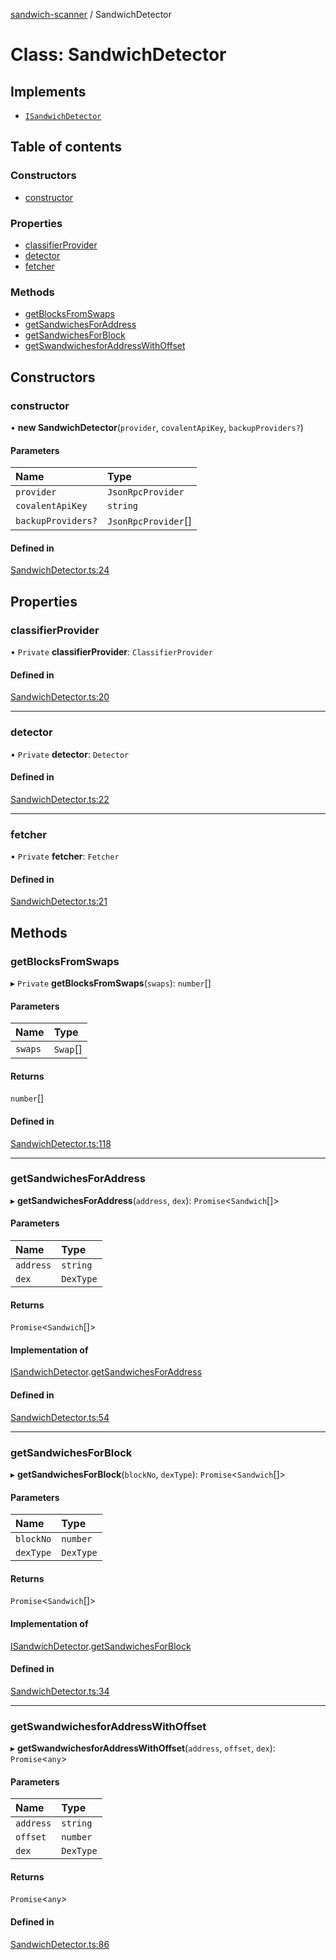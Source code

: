 [sandwich-scanner](../README.md) / SandwichDetector

# Class: SandwichDetector

## Implements

- [`ISandwichDetector`](../interfaces/ISandwichDetector.md)

## Table of contents

### Constructors

- [constructor](SandwichDetector.md#constructor)

### Properties

- [classifierProvider](SandwichDetector.md#classifierprovider)
- [detector](SandwichDetector.md#detector)
- [fetcher](SandwichDetector.md#fetcher)

### Methods

- [getBlocksFromSwaps](SandwichDetector.md#getblocksfromswaps)
- [getSandwichesForAddress](SandwichDetector.md#getsandwichesforaddress)
- [getSandwichesForBlock](SandwichDetector.md#getsandwichesforblock)
- [getSwandwichesforAddressWithOffset](SandwichDetector.md#getswandwichesforaddresswithoffset)

## Constructors

### constructor

• **new SandwichDetector**(`provider`, `covalentApiKey`, `backupProviders?`)

#### Parameters

| Name | Type |
| :------ | :------ |
| `provider` | `JsonRpcProvider` |
| `covalentApiKey` | `string` |
| `backupProviders?` | `JsonRpcProvider`[] |

#### Defined in

[SandwichDetector.ts:24](https://github.com/0xnogo/sandwich/blob/288b6da/src/SandwichDetector.ts#L24)

## Properties

### classifierProvider

• `Private` **classifierProvider**: `ClassifierProvider`

#### Defined in

[SandwichDetector.ts:20](https://github.com/0xnogo/sandwich/blob/288b6da/src/SandwichDetector.ts#L20)

___

### detector

• `Private` **detector**: `Detector`

#### Defined in

[SandwichDetector.ts:22](https://github.com/0xnogo/sandwich/blob/288b6da/src/SandwichDetector.ts#L22)

___

### fetcher

• `Private` **fetcher**: `Fetcher`

#### Defined in

[SandwichDetector.ts:21](https://github.com/0xnogo/sandwich/blob/288b6da/src/SandwichDetector.ts#L21)

## Methods

### getBlocksFromSwaps

▸ `Private` **getBlocksFromSwaps**(`swaps`): `number`[]

#### Parameters

| Name | Type |
| :------ | :------ |
| `swaps` | `Swap`[] |

#### Returns

`number`[]

#### Defined in

[SandwichDetector.ts:118](https://github.com/0xnogo/sandwich/blob/288b6da/src/SandwichDetector.ts#L118)

___

### getSandwichesForAddress

▸ **getSandwichesForAddress**(`address`, `dex`): `Promise`<`Sandwich`[]\>

#### Parameters

| Name | Type |
| :------ | :------ |
| `address` | `string` |
| `dex` | `DexType` |

#### Returns

`Promise`<`Sandwich`[]\>

#### Implementation of

[ISandwichDetector](../interfaces/ISandwichDetector.md).[getSandwichesForAddress](../interfaces/ISandwichDetector.md#getsandwichesforaddress)

#### Defined in

[SandwichDetector.ts:54](https://github.com/0xnogo/sandwich/blob/288b6da/src/SandwichDetector.ts#L54)

___

### getSandwichesForBlock

▸ **getSandwichesForBlock**(`blockNo`, `dexType`): `Promise`<`Sandwich`[]\>

#### Parameters

| Name | Type |
| :------ | :------ |
| `blockNo` | `number` |
| `dexType` | `DexType` |

#### Returns

`Promise`<`Sandwich`[]\>

#### Implementation of

[ISandwichDetector](../interfaces/ISandwichDetector.md).[getSandwichesForBlock](../interfaces/ISandwichDetector.md#getsandwichesforblock)

#### Defined in

[SandwichDetector.ts:34](https://github.com/0xnogo/sandwich/blob/288b6da/src/SandwichDetector.ts#L34)

___

### getSwandwichesforAddressWithOffset

▸ **getSwandwichesforAddressWithOffset**(`address`, `offset`, `dex`): `Promise`<`any`\>

#### Parameters

| Name | Type |
| :------ | :------ |
| `address` | `string` |
| `offset` | `number` |
| `dex` | `DexType` |

#### Returns

`Promise`<`any`\>

#### Defined in

[SandwichDetector.ts:86](https://github.com/0xnogo/sandwich/blob/288b6da/src/SandwichDetector.ts#L86)

